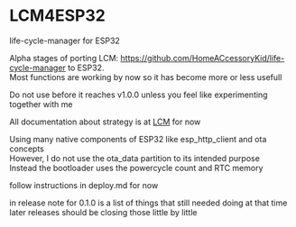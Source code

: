 # LCM4ESP32
life-cycle-manager for ESP32

Alpha stages of porting LCM: https://github.com/HomeACcessoryKid/life-cycle-manager to ESP32.  
Most functions are working by now so it has become more or less usefull

Do not use before it reaches v1.0.0 unless you feel like experimenting together with me  

All documentation about strategy is at [LCM](https://github.com/HomeACcessoryKid/life-cycle-manager) for now  

Using many native components of ESP32 like esp_http_client and ota concepts  
However, I do not use the ota_data partition to its intended purpose  
Instead the bootloader uses the powercycle count and RTC memory  

follow instructions in deploy.md for now

in release note for 0.1.0 is a list of things that still needed doing at that time  
later releases should be closing those little by little
